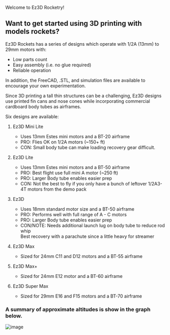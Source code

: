 Welcome to Ez3D Rocketry!

## Want to get started using 3D printing with models rockets? <br />

Ez3D Rockets has a series of designs which operate with 1/2A (13mm) to 29mm motors with:
- Low parts count
- Easy assembly (i.e. no glue required)
- Reliable operation

In addition, the FreeCAD, .STL, and simulation files are available to encourage your own experimentation. 

Since 3D printing a tall thin structures can be a challenging, Ez3D designs use printed fin cans and nose cones
while incorporating commercial cardboard body tubes as airframes. 

Six designs are available:

1. Ez3D Mini Lite
   - Uses 13mm Estes mini motors and a BT-20 airframe
   - PRO: Flies OK on 1/2A motors (~150+ ft)
   - CON: Small body tube can make loading recovery gear difficult.
     
2. Ez3D Lite
   - Uses 13mm Estes mini motors and a BT-50 airframe
   - PRO: Best flight use full mini A motor (~250 ft)
   - PRO: Larger Body tube enables easier prep
   - CON: Not the best to fly if you only have a bunch of leftover 1/2A3-4T motors from the demo pack
  
  
3.  Ez3D
    - Uses 18mm standard motor size and a BT-50 airframe
    - PRO: Performs well with full range of A - C motors
    - PRO: Larger Body tube enables easier prep<br />
    - CON/NOTE: Needs additional launch lug on body tube to reduce rod whip<br />
      Best recovery with a parachute since a little heavy for streamer


4. Ez3D Max
   - Sized for 24mm C11 and D12 motors and a BT-55 airframe<br />

5. Ez3D Max+
   - Sized for 24mm E12 motor and a BT-60 airframe<br />
      
6. Ez3D Super Max
   - Sized for 29mm E16 and F15 motors and a BT-70 airframe<br />

### A summary of approximate altitudes is show in the graph below. 
 


![image](https://github.com/user-attachments/assets/45840be7-06ce-4e00-a596-92ec5753fa62)
